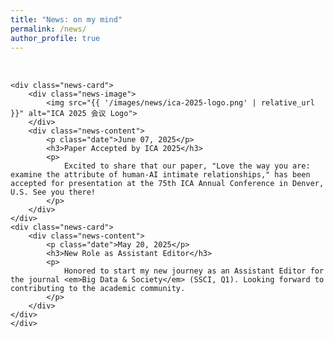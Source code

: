 ```yaml
---
title: "News: on my mind"
permalink: /news/
author_profile: true
---
```


<style>
    /* 新闻列表容器 */
    .news-list {
        display: flex;
        flex-direction: column;
        gap: 2.5rem; /* 卡片之间的垂直间距 */
        max-width: 800px; /* 限制最大宽度，提升阅读体验 */
        margin: 2rem auto; /* 页面居中 */
    }
    /* 单个新闻卡片的样式 */
    .news-card {
        display: flex;
        gap: 1.5rem; /* 图片和文字之间的间距 */
        align-items: flex-start; /* 顶部对齐 */
        border-bottom: 1px solid #eee;
        padding-bottom: 2.5rem;
    }
    .news-list > .news-card:last-child {
        border-bottom: none; /* 最后一张卡片不需要下边框 */
    }
    /* 图片容器样式 */
    .news-image {
        flex: 0 0 120px; /* 固定图片容器宽度为120px */
    }
    .news-image img {
        width: 100%;
        height: auto;
        border-radius: 8px; /* 图片圆角 */
        display: block;
    }
    /* 文字内容容器样式 */
    .news-content {
        flex: 1; /* 占据剩余所有空间 */
    }
    .news-content .date {
        font-size: 0.85em;
        color: #888;
        margin-bottom: 0.5rem;
    }
    .news-content h3 {
        margin: 0 0 0.75rem 0;
        font-size: 1.3em;
        line-height: 1.3;
    }
    .news-content p {
        margin: 0;
        color: #333;
        line-height: 1.6;
    }

    /* 响应式设计：在小屏幕上（宽度小于600px） */
    @media (max-width: 600px) {
        .news-card {
            flex-direction: column; /* 将左右布局变为上下布局 */
        }
        .news-image {
            flex-basis: auto; /* 取消固定宽度 */
            width: 100%; /* 图片容器宽度变为100% */
            margin-bottom: 1rem;
        }
    }
</style>

<div class="news-list">

    <div class="news-card">
        <div class="news-image">
            <img src="{{ '/images/news/ica-2025-logo.png' | relative_url }}" alt="ICA 2025 会议 Logo">
        </div>
        <div class="news-content">
            <p class="date">June 07, 2025</p>
            <h3>Paper Accepted by ICA 2025</h3>
            <p>
                Excited to share that our paper, "Love the way you are: examine the attribute of human-AI intimate relationships," has been accepted for presentation at the 75th ICA Annual Conference in Denver, U.S. See you there!
            </p>
        </div>
    </div>
    <div class="news-card">
        <div class="news-content">
            <p class="date">May 20, 2025</p>
            <h3>New Role as Assistant Editor</h3>
            <p>
                Honored to start my new journey as an Assistant Editor for the journal <em>Big Data & Society</em> (SSCI, Q1). Looking forward to contributing to the academic community.
            </p>
        </div>
    </div>
    </div>
